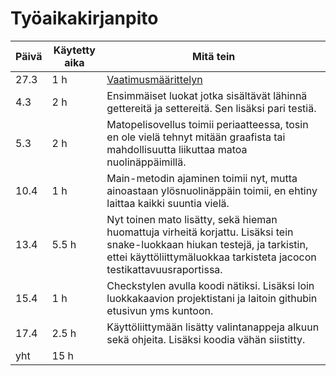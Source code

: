 # Työaikakirjanpito

| Päivä | Käytetty aika | Mitä tein    |
|-------|---------------|--------------|
| 27.3  | 1 h           | [Vaatimusmäärittelyn](https://github.com/hallssus/omt-harjoitustyo/blob/master/dokumentaatio/vaatimusmaarittely.md) |
| 4.3   | 2 h           | Ensimmäiset luokat jotka sisältävät lähinnä gettereitä ja settereitä. Sen lisäksi pari testiä. |
| 5.3   | 2 h           | Matopelisovellus toimii periaatteessa, tosin en ole vielä tehnyt mitään graafista tai mahdollisuutta liikuttaa matoa nuolinäppäimillä. |
| 10.4  | 1 h           | Main-metodin ajaminen toimii nyt, mutta ainoastaan ylösnuolinäppäin toimii, en ehtiny laittaa kaikki suuntia vielä. |
| 13.4  | 5.5 h         | Nyt toinen mato lisätty, sekä hieman huomattuja virheitä korjattu. Lisäksi tein snake-luokkaan hiukan testejä, ja tarkistin, ettei käyttöliittymäluokkaa tarkisteta jacocon testikattavuusraportissa.
| 15.4  | 1 h           | Checkstylen avulla koodi nätiksi. Lisäksi loin luokkakaavion projektistani ja laitoin githubin etusivun yms kuntoon. 
| 17.4  | 2.5 h         | Käyttöliittymään lisätty valintanappeja alkuun sekä ohjeita. Lisäksi koodia vähän siistitty.
| yht   | 15 h          |  
